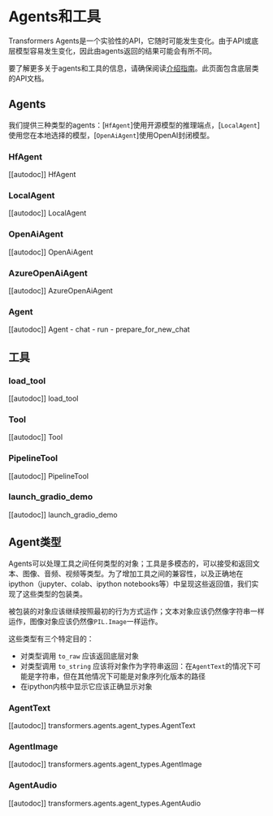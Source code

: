 <!--Copyright 2023 The HuggingFace Team. All rights reserved.

Licensed under the Apache License, Version 2.0 (the "License"); you may not use this file except in compliance with
the License. You may obtain a copy of the License at

http://www.apache.org/licenses/LICENSE-2.0

Unless required by applicable law or agreed to in writing, software distributed under the License is distributed on
an "AS IS" BASIS, WITHOUT WARRANTIES OR CONDITIONS OF ANY KIND, either express or implied. See the License for the
specific language governing permissions and limitations under the License.

⚠️ Note that this file is in Markdown but contain specific syntax for our doc-builder (similar to MDX) that may not be
rendered properly in your Markdown viewer.

-->

# Agents和工具

<Tip warning={true}>

Transformers Agents是一个实验性的API，它随时可能发生变化。由于API或底层模型容易发生变化，因此由agents返回的结果可能会有所不同。


</Tip>

要了解更多关于agents和工具的信息，请确保阅读[介绍指南](../transformers_agents)。此页面包含底层类的API文档。


## Agents

我们提供三种类型的agents：[`HfAgent`]使用开源模型的推理端点，[`LocalAgent`]使用您在本地选择的模型，[`OpenAiAgent`]使用OpenAI封闭模型。


### HfAgent

[[autodoc]] HfAgent

### LocalAgent

[[autodoc]] LocalAgent

### OpenAiAgent

[[autodoc]] OpenAiAgent

### AzureOpenAiAgent

[[autodoc]] AzureOpenAiAgent

### Agent

[[autodoc]] Agent 
    - chat 
    - run 
    - prepare_for_new_chat

## 工具

### load_tool

[[autodoc]] load_tool

### Tool

[[autodoc]] Tool

### PipelineTool

[[autodoc]] PipelineTool

### launch_gradio_demo

[[autodoc]] launch_gradio_demo

## Agent类型

Agents可以处理工具之间任何类型的对象；工具是多模态的，可以接受和返回文本、图像、音频、视频等类型。为了增加工具之间的兼容性，以及正确地在ipython（jupyter、colab、ipython notebooks等）中呈现这些返回值，我们实现了这些类型的包装类。

被包装的对象应该继续按照最初的行为方式运作；文本对象应该仍然像字符串一样运作，图像对象应该仍然像`PIL.Image`一样运作。

这些类型有三个特定目的：

- 对类型调用 `to_raw` 应该返回底层对象
- 对类型调用 `to_string` 应该将对象作为字符串返回：在`AgentText`的情况下可能是字符串，但在其他情况下可能是对象序列化版本的路径
- 在ipython内核中显示它应该正确显示对象

### AgentText

[[autodoc]] transformers.agents.agent_types.AgentText

### AgentImage

[[autodoc]] transformers.agents.agent_types.AgentImage

### AgentAudio

[[autodoc]] transformers.agents.agent_types.AgentAudio
